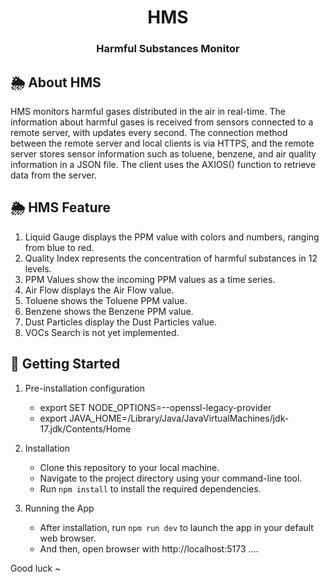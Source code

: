 <h1 align="center">HMS</h1>

### <p align="center">Harmful Substances Monitor</p>


## 🌦️ About HMS

HMS monitors harmful gases distributed in the air in real-time. The information about harmful gases is received from sensors connected to a remote server, with updates every second. The connection method between the remote server and local clients is via HTTPS, and the remote server stores sensor information such as toluene, benzene, and air quality information in a JSON file. The client uses the AXIOS() function to retrieve data from the server.

## 🌦️ HMS Feature

1. Liquid Gauge displays the PPM value with colors and numbers, ranging from blue to red.
2. Quality Index represents the concentration of harmful substances in 12 levels.
3. PPM Values show the incoming PPM values as a time series.
4. Air Flow displays the Air Flow value.
5. Toluene shows the Toluene PPM value.
6. Benzene shows the Benzene PPM value.
7. Dust Particles display the Dust Particles value.
8. VOCs Search is not yet implemented.


## 🚀 Getting Started

1. Pre-installation configuration 
   - export SET NODE_OPTIONS=--openssl-legacy-provider
   - export JAVA_HOME=/Library/Java/JavaVirtualMachines/jdk-17.jdk/Contents/Home

2. Installation
   - Clone this repository to your local machine.
   - Navigate to the project directory using your command-line tool.
   - Run `npm install` to install the required dependencies.

3. Running the App
   - After installation, run `npm run dev` to launch the app in your default web browser.
   - And then, open browser with http://localhost:5173 ....

Good luck ~
